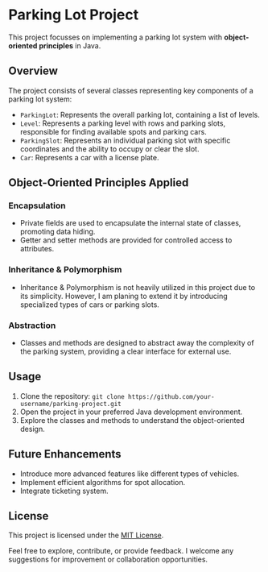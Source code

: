 # Parking Lot Project

This project focusses on implementing a  parking lot system with **object-oriented principles** in Java.

## Overview

The project consists of several classes representing key components of a parking lot system:

- `ParkingLot`: Represents the overall parking lot, containing a list of levels.
- `Level`: Represents a parking level with rows and parking slots, responsible for finding available spots and parking cars.
- `ParkingSlot`: Represents an individual parking slot with specific coordinates and the ability to occupy or clear the slot.
- `Car`: Represents a car with a license plate.

## Object-Oriented Principles Applied

### Encapsulation

- Private fields are used to encapsulate the internal state of classes, promoting data hiding.
- Getter and setter methods are provided for controlled access to attributes.

### Inheritance & Polymorphism

- Inheritance & Polymorphism is not heavily utilized in this project due to its simplicity. However, I am planing to extend it by introducing specialized types of cars or parking slots.

### Abstraction

- Classes and methods are designed to abstract away the complexity of the parking system, providing a clear interface for external use.

## Usage

1. Clone the repository: `git clone https://github.com/your-username/parking-project.git`
2. Open the project in your preferred Java development environment.
3. Explore the classes and methods to understand the object-oriented design.

## Future Enhancements

- Introduce more advanced features like different types of vehicles.
- Implement efficient algorithms for spot allocation.
- Integrate ticketing system.

## License

This project is licensed under the [MIT License](LICENSE).

Feel free to explore, contribute, or provide feedback. I welcome any suggestions for improvement or collaboration opportunities.

